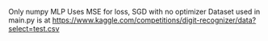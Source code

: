 Only numpy MLP
Uses MSE for loss, SGD with no optimizer
Dataset used in main.py is at https://www.kaggle.com/competitions/digit-recognizer/data?select=test.csv
